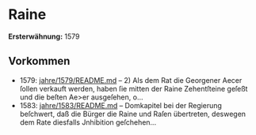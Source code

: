 # Raine

**Ersterwähnung:** 1579

## Vorkommen
- 1579: [jahre/1579/README.md](../jahre/1579/README.md) – 2) Als dem Rat die Georgener Aecer ſollen verkauft
werden, haben ſie mitten der Raine Zehentſteine geſeßt
und die beſten Ae>er ausgeſehen, o...
- 1583: [jahre/1583/README.md](../jahre/1583/README.md) – Domkapitel bei der Regierung
beſchwert, daß die Bürger die Raine und Raſen übertreten,
deswegen dem Rate diesfalls Jnhibition geſchehen...
